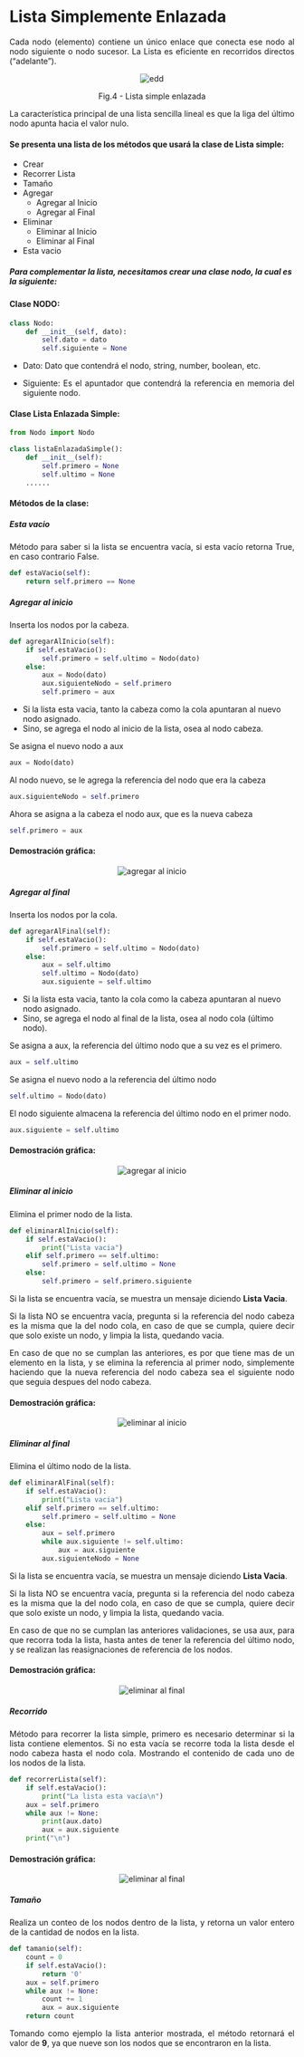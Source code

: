 <h1>Lista Simplemente Enlazada</h1>

<p align="justify">Cada nodo (elemento) contiene un único enlace que conecta ese nodo al nodo siguiente o nodo sucesor. La Lista es eficiente en recorridos directos (“adelante”).</p>

<p align="center"> 
<img src="./img/lista_simple.png" alt="edd"/> 
<figcaption align="center">Fig.4 - Lista simple enlazada</figcaption>
</p>
<p align="justify">La característica principal de una lista sencilla lineal es que la liga del último nodo apunta hacia el valor nulo.</p>

<h4>Se presenta una lista de los métodos que usará la clase de Lista simple:</h4>

<ul>
    <li>Crear</li>
    <li>Recorrer Lista</li>
    <li>Tamaño</li>
    <li>Agregar
        <ul>
            <li>Agregar al Inicio</li>
            <li>Agregar al Final</li>
        </ul>
    </li>
    <li>Eliminar
        <ul>
            <li>Eliminar al Inicio</li>
            <li>Eliminar al Final</li>
        </ul>
    </li>
    <li>Esta vacio</li>
</ul>

<h5>Para complementar la lista, necesitamos crear una clase nodo, la cual es la siguiente:</h5>

<h4>Clase NODO:</h4>

```python
class Nodo: 
    def __init__(self, dato): 
        self.dato = dato 
        self.siguiente = None
```

<ul>
    <li>
    <p align="justify">Dato: Dato que contendrá el nodo, string, number, boolean, etc.</p> 
    </li>
    <li><p align="justify">Siguiente: Es el apuntador que contendrá la referencia en memoria del siguiente nodo.</p></li>
</ul>

<h4>Clase Lista Enlazada Simple:</h4>

```python
from Nodo import Nodo

class listaEnlazadaSimple(): 
    def __init__(self): 
        self.primero = None 
        self.ultimo = None
    ......
```

<h4>Métodos de la clase:</h5>

<h5>Esta vacio</h5>
<p align="justify">Método para saber si la lista se encuentra vacía, si esta vacío retorna True, en caso contrario False.</p>

```python
def estaVacio(self): 
    return self.primero == None
```

<h5>Agregar al inicio</h5>
<p align="justify">Inserta los nodos por la cabeza.</p>

```python
def agregarAlInicio(self): 
    if self.estaVacio(): 
        self.primero = self.ultimo = Nodo(dato)
    else:
        aux = Nodo(dato)
        aux.siguienteNodo = self.primero
        self.primero = aux
```

<ul>
    <li>Si la lista esta vacia, tanto la cabeza como la cola apuntaran al nuevo nodo asignado.</li>
    <li>Sino, se agrega el nodo al inicio de la lista, osea al nodo cabeza.</li>
</ul>

<p align="justify">Se asigna el nuevo nodo a aux</p>

```python
aux = Nodo(dato)
```

<p align="justify">Al nodo nuevo, se le agrega la referencia del nodo que era la cabeza</p>

```python
aux.siguienteNodo = self.primero
```

<p align="justify">Ahora se asigna a la cabeza el nodo aux, que es la nueva cabeza</p>

```python
self.primero = aux
```

<h4>Demostración gráfica:</h4>
<p align="center"> <img src="./img/agregaralinicio.gif" alt="agregar al inicio"/> </p>


<h5>Agregar al final</h5>
<p align="justify">Inserta los nodos por la cola.</p>

```python
def agregarAlFinal(self): 
    if self.estaVacio():
        self.primero = self.ultimo = Nodo(dato)
    else:
        aux = self.ultimo
        self.ultimo = Nodo(dato)
        aux.siguiente = self.ultimo
```
<ul>
    <li>Si la lista esta vacia, tanto la cola como la cabeza apuntaran al nuevo nodo asignado.</li>
    <li>Sino, se agrega el nodo al final de la lista, osea al nodo cola (último nodo).</li>
</ul>

<p align="justify">Se asigna a aux, la referencia del último nodo que a su vez es el primero.</p>

```python
aux = self.ultimo
```

<p align="justify">Se asigna el nuevo nodo a la referencia del último nodo</p>

```python
self.ultimo = Nodo(dato)
```

<p align="justify">El nodo siguiente almacena la referencia del último nodo en el primer nodo.</p>

```python
aux.siguiente = self.ultimo
```

<h4>Demostración gráfica:</h4>
<p align="center"> <img src="./img/agregaralfinal.gif" alt="agregar al inicio"/> </p>


<h5>Eliminar al inicio</h5>
<p align="justify">Elimina el primer nodo de la lista.</p>

```python
def eliminarAlInicio(self):
    if self.estaVacio():
        print("Lista vacia")
    elif self.primero == self.ultimo:
        self.primero = self.ultimo = None
    else:
        self.primero = self.primero.siguiente
```

<p align="justify">Si la lista se encuentra vacía, se muestra un mensaje diciendo <strong>Lista Vacia</strong>.</p>

<p align="justify">Si la lista NO se encuentra vacía, pregunta si la referencia del nodo cabeza es la misma que la del nodo cola, en caso de que se cumpla, quiere decir que solo existe un nodo, y limpia la lista, quedando vacia.</p>

<p align="justify">En caso de que no se cumplan las anteriores, es por que tiene mas de un elemento en la lista, y se elimina la referencia al primer nodo, simplemente haciendo que la nueva referencia del nodo cabeza sea el siguiente nodo que seguia despues del nodo cabeza.</p>

<h4>Demostración gráfica:</h4>
<p align="center"> <img src="./img/eliminaralinicio.gif" alt="eliminar al inicio"/> </p>

<h5>Eliminar al final</h5>
<p align="justify">Elimina el último nodo de la lista.</p>

```python
def eliminarAlFinal(self):
    if self.estaVacio():
        print("Lista vacia")
    elif self.primero == self.ultimo:
        self.primero = self.ultimo = None
    else:
        aux = self.primero
        while aux.siguiente != self.ultimo:
            aux = aux.siguiente
        aux.siguienteNodo = None
```

<p align="justify">Si la lista se encuentra vacía, se muestra un mensaje diciendo <strong>Lista Vacia</strong>.</p>

<p align="justify">Si la lista NO se encuentra vacía, pregunta si la referencia del nodo cabeza es la misma que la del nodo cola, en caso de que se cumpla, quiere decir que solo existe un nodo, y limpia la lista, quedando vacia.</p>

<p align="justify">En caso de que no se cumplan las anteriores validaciones, se usa aux, para que recorra toda la lista, hasta antes de tener la referencia del último nodo, y se realizan las reasignaciones de referencia de los nodos.</p>

<h4>Demostración gráfica:</h4>
<p align="center"> <img src="./img/eliminaralfinal.gif" alt="eliminar al final"/> </p>


<h5>Recorrido</h5>
<p align="justify">Método para recorrer la lista simple, primero es necesario determinar si la lista contiene elementos. Si no esta vacía se recorre toda la lista desde el nodo cabeza hasta el nodo cola. Mostrando el contenido de cada uno de los nodos de la lista.</p>

```python
def recorrerLista(self): 
    if self.estaVacio(): 
        print("La lista esta vacía\n") 
    aux = self.primero 
    while aux != None: 
        print(aux.dato) 
        aux = aux.siguiente
    print("\n")
```

<h4>Demostración gráfica:</h4>
<p align="center"> <img src="./img/recorridoSimple.png" alt="eliminar al final"/> </p>

<h5>Tamaño</h5>
<p align="justify">Realiza un conteo de los nodos dentro de la lista, y retorna un valor entero de la cantidad de nodos en la lista.</p>


```python
def tamanio(self):
    count = 0 
    if self.estaVacio(): 
        return '0'
    aux = self.primero 
    while aux != None: 
        count += 1
        aux = aux.siguiente
    return count
```

<p align="justify">Tomando como ejemplo la lista anterior mostrada, el método retornará el valor de <strong>9</strong>, ya que nueve son los nodos que se encontraron en la lista.</p>